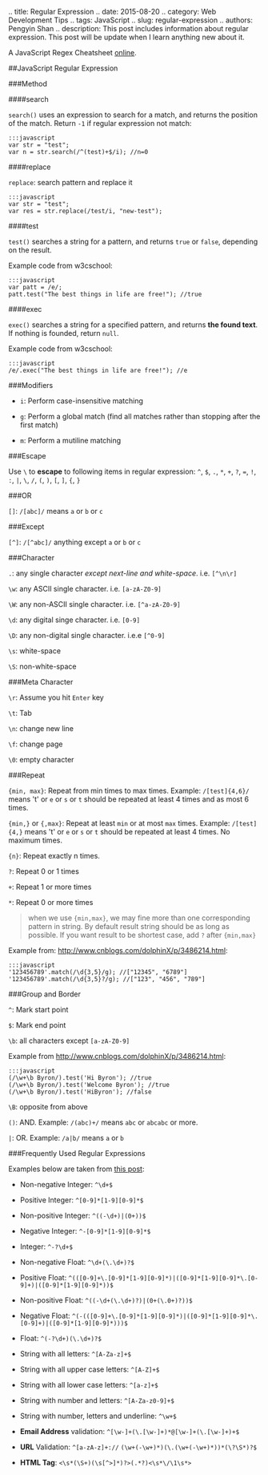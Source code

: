 .. title: Regular Expression
.. date: 2015-08-20
.. category: Web Development Tips
.. tags: JavaScript
.. slug: regular-expression
.. authors: Pengyin Shan
.. description: This post includes information about regular expression. This post will be update when I learn anything new about it.

A JavaScript Regex Cheatsheet <a href="https://www.debuggex.com/cheatsheet/regex/javascript">online</a>.

##JavaScript Regular Expression

###Method

####search

`search()` uses an expression to search for a match, and returns the position of the match. Return `-1` if regular expression not match:

    :::javascript
    var str = "test";
    var n = str.search(/^(test)+$/i); //n=0

####replace

`replace`: search pattern and replace it

    :::javascript
    var str = "test";
    var res = str.replace(/test/i, "new-test");

####test

`test()` searches a string for a pattern, and returns `true` or `false`, depending on the result.

Example code from w3cschool:

    :::javascript
    var patt = /e/;
    patt.test("The best things in life are free!"); //true

####exec

`exec()` searches a string for a specified pattern, and returns **the found text**. If nothing is founded, return `null`.

Example code from w3cschool:

    :::javascript
    /e/.exec("The best things in life are free!"); //e

###Modifiers

- `i`: Perform case-insensitive matching

- `g`: Perform a global match (find all matches rather than stopping after the first match)

- `m`: Perform a mutiline matching

###Escape

Use `\` to **escape** to following items in regular expression: `^`, `$`, `.`, `*`, `+`, `?`, `=`, `!`, `:`, `|`, `\`, `/`, `(`, `)`, `[`, `]`, `{`, `}`

###OR

`[]`: `/[abc]/` means `a` or `b` or `c`

###Except

`[^]`: `/[^abc]/` anything except `a` or `b` or `c`

###Character

`.`: any single character *except next-line and white-space*. i.e. `[^\n\r]`

`\w`: any ASCII single character. i.e. `[a-zA-Z0-9]`

`\W`: any non-ASCII single character. i.e. `[^a-zA-Z0-9]`

`\d`: any digital singe character. i.e. `[0-9]`

`\D`: any non-digital single character. i.e.e `[^0-9]`

`\s`: white-space

`\S`: non-white-space

###Meta Character

`\r`: Assume you hit `Enter` key

`\t`: Tab

`\n`: change new line

`\f`: change page

`\0`: empty character

###Repeat

`{min, max}`: Repeat from min times to max times. Example: `/[test]{4,6}/` means 't' or `e` or `s` or `t` should be repeated at least 4 times and as most 6 times.

`{min,}` or `{,max}`: Repeat at least `min` or at most `max` times. Example: `/[test]{4,}` means 't' or `e` or `s` or `t` should be repeated at least 4 times. No maximum times.

`{n}`: Repeat exactly n times.

`?`: Repeat 0 or 1 times

`+`: Repeat 1 or more times

`*`: Repeat 0 or more times

>when we use `{min,max}`, we may fine more than one corresponding pattern in string. By default result string should be as long as possible. If you want result to be shortest case, add `?` after `{min,max}`

Example from: http://www.cnblogs.com/dolphinX/p/3486214.html:

    :::javascript
    '123456789'.match(/\d{3,5}/g); //["12345", "6789"]
    '123456789'.match(/\d{3,5}?/g); //["123", "456", "789"]

###Group and Border

`^`: Mark start point

`$`: Mark end point

`\b`: all characters except `[a-zA-Z0-9]`

Example from http://www.cnblogs.com/dolphinX/p/3486214.html:

    :::javascript
    (/\w+\b Byron/).test('Hi Byron'); //true
    (/\w+\b Byron/).test('Welcome Byron'); //true
    (/\w+\b Byron/).test('HiByron'); //false

`\B`: opposite from above

`()`: AND. Example: `/(abc)+/` means `abc` or `abcabc` or more.

`|`: OR. Example: `/a|b/` means `a` or `b`

###Frequently Used Regular Expressions

Examples below are taken from <a href="http://kb.cnblogs.com/page/80965/">this post</a>:

- Non-negative Integer: `^\d+$`

- Positive Integer: `^[0-9]*[1-9][0-9]*$`

- Non-positive Integer: `^((-\d+)|(0+))$`

- Negative Integer: `^-[0-9]*[1-9][0-9]*$`

- Integer: `^-?\d+$`

- Non-negative Float: `^\d+(\.\d+)?$`

- Positive Float: `^(([0-9]+\.[0-9]*[1-9][0-9]*)|([0-9]*[1-9][0-9]*\.[0-9]+)|([0-9]*[1-9][0-9]*))$`

- Non-positive Float: `^((-\d+(\.\d+)?)|(0+(\.0+)?))$`

- Negative Float: `^(-(([0-9]+\.[0-9]*[1-9][0-9]*)|([0-9]*[1-9][0-9]*\.[0-9]+)|([0-9]*[1-9][0-9]*)))$`

- Float: `^(-?\d+)(\.\d+)?$`

- String with all letters: `^[A-Za-z]+$`

- String with all upper case letters: `^[A-Z]+$`

- String with all lower case letters: `^[a-z]+$`

- String with number and letters: `^[A-Za-z0-9]+$`

- String with number, letters and underline: `^\w+$`

- **Email Address** validation: `^[\w-]+(\.[\w-]+)*@[\w-]+(\.[\w-]+)+$`

- **URL** Validation: `^[a-zA-z]+://` `(\w+(-\w+)*)(\.(\w+(-\w+)*))*(\?\S*)?$`

- **HTML Tag**: `<\s*(\S+)(\s[^>]*)?>(.*?)<\s*\/\1\s*>`
